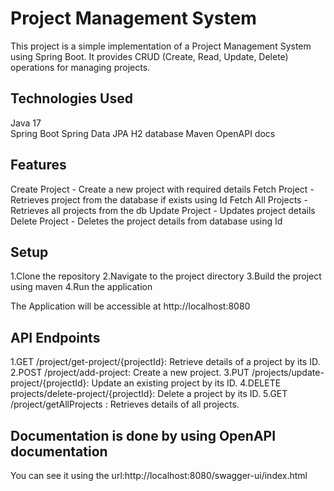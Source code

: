 # Project Management System
This project is a simple implementation of a Project Management System using Spring Boot.
It provides CRUD (Create, Read, Update, Delete) operations for managing projects.

## Technologies Used
Java 17<br/>
Spring Boot
Spring Data JPA
H2 database
Maven
OpenAPI docs

## Features
Create Project - Create a new project with required details
Fetch Project - Retrieves project from the database if exists using Id
Fetch All Projects - Retrieves all projects from the db
Update Project - Updates project details 
Delete Project - Deletes the project details from database using Id

## Setup
1.Clone the repository
2.Navigate to the project directory
3.Build the project using maven
4.Run the application

The Application will be accessible at http://localhost:8080

## API Endpoints
1.GET /project/get-project/{projectId}: Retrieve details of a project by its ID.
2.POST /project/add-project: Create a new project.
3.PUT /projects/update-project/{projectId}: Update an existing project by its ID.
4.DELETE projects/delete-project/{projectId}: Delete a project by its ID.
5.GET /project/getAllProjects : Retrieves details of all projects.

## Documentation is done by using OpenAPI documentation
You can see it using the url:http://localhost:8080/swagger-ui/index.html










